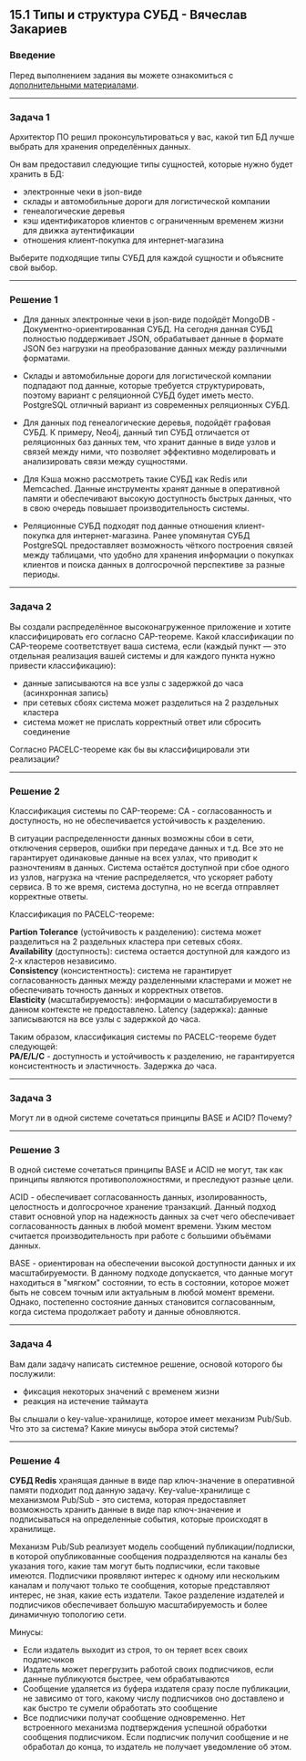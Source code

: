 ## 15.1 Типы и структура СУБД - Вячеслав Закариев

### Введение

Перед выполнением задания вы можете ознакомиться с [дополнительными материалами](https://github.com/netology-code/virt-homeworks/tree/virt-11/additional).

---

### Задача 1

Архитектор ПО решил проконсультироваться у вас, какой тип БД лучше выбрать для хранения определённых данных.

Он вам предоставил следующие типы сущностей, которые нужно будет хранить в БД:

- электронные чеки в json-виде
- склады и автомобильные дороги для логистической компании
- генеалогические деревья
- кэш идентификаторов клиентов с ограниченным временем жизни для движка аутентификации
- отношения клиент-покупка для интернет-магазина

Выберите подходящие типы СУБД для каждой сущности и объясните свой выбор.

---

### Решение  1

- Для данных электронные чеки в json-виде подойдёт MongoDB - Документно-ориентированная СУБД. На сегодня данная СУБД полностью поддерживает JSON, обрабатывает данные в формате JSON без нагрузки на преобразование данных между различными форматами.

- Склады и автомобильные дороги для логистической компании подпадают под данные, которые требуется структурировать, поэтому вариант с реляционной СУБД будет иметь место. PostgreSQL отличный вариант из современных реляционных СУБД.

- Для данных под генеалогические деревья, подойдёт графовая СУБД. К примеру, Neo4j, данный тип СУБД отличается от реляционных баз данных тем, что хранит данные в виде узлов и связей между ними, что позволяет эффективно моделировать и анализировать связи между сущностями.

- Для Кэша можно рассмотреть такие СУБД как Redis или Memcached. Данные инструменты хранят данные в оперативной памяти и обеспечивают высокую доступность быстрых данных, что в свою очередь повышает производительность системы.

- Реляционные СУБД подходят под данные отношения клиент-покупка для интернет-магазина. Ранее упомянутая СУБД PostgreSQL предоставляет возможность чёткого построения связей между таблицами, что удобно для хранения информации о покупках клиентов и поиска данных в долгосрочной перспективе за разные периоды.

---

### Задача 2

Вы создали распределённое высоконагруженное приложение и хотите классифицировать его согласно CAP-теореме. Какой классификации по CAP-теореме соответствует ваша система, если (каждый пункт — это отдельная реализация вашей системы и для каждого пункта нужно привести классификацию):

- данные записываются на все узлы с задержкой до часа (асинхронная запись)
- при сетевых сбоях система может разделиться на 2 раздельных кластера
- система может не прислать корректный ответ или сбросить соединение

Согласно PACELC-теореме как бы вы классифицировали эти реализации?

---

### Решение  2

Классификация системы по CAP-теореме: CA - согласованность и доступность, но не обеспечивается устойчивость к разделению.

В ситуации распределенности данных возможны сбои в сети, отключения серверов, ошибки при передаче данных и т.д. Все это не гарантирует одинаковые данные на всех узлах, что приводит к разночтениям в данных. Система остаётся доступной при сбое одного из узлов, нагрузка на чтение распределяется, что ускоряет работу сервиса. В то же время, система доступна, но не всегда отправляет корректные ответы. 

Классификация по PACELC-теореме:

**Partion Tolerance** (устойчивость к разделению): система может разделиться на 2 раздельных кластера при сетевых сбоях. \
**Availability** (доступность): система остается доступной для каждого из 2-х кластеров независимо. \
**Consistency** (консистентность): система не гарантирует согласованность данных между разделенными кластерами и может не обеспечивать точность данных и корректных ответов. \
**Elasticity** (масштабируемость): информации о масштабируемости в данном контексте не предоставлено. Latency (задержка): данные записываются на все узлы с задержкой до часа. 

Таким образом, классификация системы по PACELC-теореме будет следующей: \
**PA/E/L/C** - доступность и устойчивость к разделению, не гарантируется консистентность и эластичность. Задержка до часа.

---

### Задача 3

Могут ли в одной системе сочетаться принципы BASE и ACID? Почему?

---

### Решение  3

В одной системе сочетаться принципы BASE и ACID не могут, так как принципы являются противоположностями, и преследуют разные цели.

ACID - обеспечивает согласованность данных, изолированность, целостность и долгосрочное хранение транзакций. Данный подход ставит основной упор на надежность данных за счет чего обеспечивает согласованность данных в любой момент времени. Узким местом считается производительность при работе с большими объёмами данных.

BASE - ориентирован на обеспечении высокой доступности данных и их масштабируемости. В данному подходе допускается, что данные могут находиться в "мягком" состоянии, то есть в состоянии, которое может быть не совсем точным или актуальным в любой момент времени. Однако, постепенно состояние данных становится согласованным, когда система продолжает работу и данные обновляются.

---

### Задача 4

Вам дали задачу написать системное решение, основой которого бы послужили:

- фиксация некоторых значений с временем жизни
- реакция на истечение таймаута

Вы слышали о key-value-хранилище, которое имеет механизм Pub/Sub. Что это за система? Какие минусы выбора этой системы?

---

### Решение  4

**СУБД Redis** хранящая данные в виде пар ключ-значение в оперативной памяти подходит под данную задачу. Key-value-хранилище с механизмом Pub/Sub - это система, которая предоставляет возможность хранить данные в виде пар ключ-значение и подписываться на определенные события, которые происходят в хранилище.

Механизм Pub/Sub реализует модель сообщений публикации/подписки, в которой опубликованные сообщения подразделяются на каналы без указания того, какие там могут быть подписчики, если таковые имеются. Подписчики проявляют интерес к одному или нескольким каналам и получают только те сообщения, которые представляют интерес, не зная, какие есть издатели. Такое разделение издателей и подписчиков обеспечивает большую масштабируемость и более динамичную топологию сети.

Минусы:

- Если издатель выходит из строя, то он теряет всех своих подписчиков
- Издатель может перегрузить работой своих подписчиков, если данные публикуются быстрее, чем обрабатываются
- Сообщение удаляется из буфера издателя сразу после публикации, не зависимо от того, какому числу подписчиков оно доставлено и как быстро те сумели обработать это сообщение
- Все подписчики получат сообщение одновременно. Нет встроенного механизма подтверждения успешной обработки сообщения подписчиком. Если подписчик получил сообщение и не обработал до конца, то издатель не получает уведомление об этом. 

